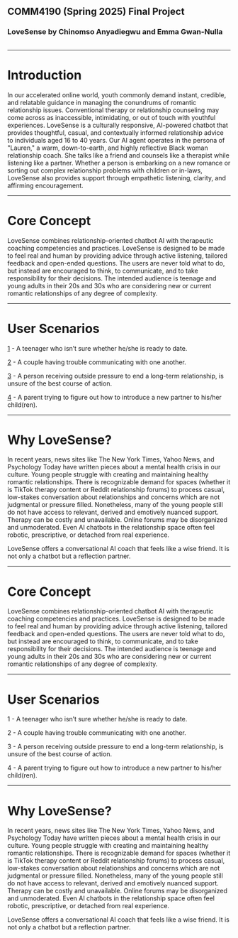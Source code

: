 ## COMM4190 (Spring 2025) Final Project


### LoveSense by Chinomso Anyadiegwu and Emma Gwan-Nulla

<img srg="images/lovesenselogo.png" width="300"/>

---

# Introduction

In our accelerated online world, youth commonly demand instant, credible, and relatable guidance in managing the conundrums of romantic relationship issues. Conventional therapy or relationship counseling may come across as inaccessible, intimidating, or out of touch with youthful experiences. LoveSense is a culturally responsive, AI-powered chatbot that provides thoughtful, casual, and contextually informed relationship advice to individuals aged 16 to 40 years. Our AI agent operates in the persona of "Lauren," a warm, down-to-earth, and highly reflective Black woman relationship coach. She talks like a friend and counsels like a therapist while listening like a partner. Whether a person is embarking on a new romance or sorting out complex relationship problems with children or in-laws, LoveSense also provides support through empathetic listening, clarity, and affirming encouragement. 


---

# Core Concept

LoveSense combines relationship-oriented chatbot AI with therapeutic coaching competencies and practices. LoveSense is designed to be made to feel real and human by providing advice through active listening, tailored feedback and open-ended questions. The users are never told what to do, but instead are encouraged to think, to communicate, and to take responsibility for their decisions. The intended audience is teenage and young adults in their 20s and 30s who are considering new or current romantic relationships of any degree of complexity.

---

# User Scenarios

[1](/04_userscenario1.ipynb) - A teenager who isn’t sure whether he/she is ready to date.

[2](/05_userscenario2.ipynb) - A couple having trouble communicating with one another.

[3](/06_userscenario3.ipynb) - A person receiving outside pressure to end a long-term relationship, is unsure of the best course of action.

[4](/07_userscenario4.ipynb) - A parent trying to figure out how to introduce a new partner to his/her child(ren).

---

# Why LoveSense?

In recent years, news sites like The New York Times, Yahoo News, and Psychology Today have written pieces about a mental health crisis in our culture. Young people struggle with creating and maintaining healthy romantic relationships. There is recognizable demand for spaces (whether it is TikTok therapy content or Reddit relationship forums) to process casual, low-stakes conversation about relationships and concerns which are not judgmental or pressure filled. Nonetheless, many of the young people still do not have access to relevant, derived and emotively nuanced support. Therapy can be costly and unavailable. Online forums may be disorganized and unmoderated. Even AI chatbots in the relationship space often feel robotic, prescriptive, or detached from real experience.

LoveSense offers a conversational AI coach that feels like a wise friend. It is not only a chatbot but a reflection partner.

---

# Core Concept

LoveSense combines relationship-oriented chatbot AI with therapeutic coaching competencies and practices. LoveSense is designed to be made to feel real and human by providing advice through active listening, tailored feedback and open-ended questions. The users are never told what to do, but instead are encouraged to think, to communicate, and to take responsibility for their decisions. The intended audience is teenage and young adults in their 20s and 30s who are considering new or current romantic relationships of any degree of complexity.

---

# User Scenarios

1 - A teenager who isn’t sure whether he/she is ready to date.

2 - A couple having trouble communicating with one another.

3 - A person receiving outside pressure to end a long-term relationship, is unsure of the best course of action.

4 - A parent trying to figure out how to introduce a new partner to his/her child(ren).

---

# Why LoveSense?

In recent years, news sites like The New York Times, Yahoo News, and Psychology Today have written pieces about a mental health crisis in our culture. Young people struggle with creating and maintaining healthy romantic relationships. There is recognizable demand for spaces (whether it is TikTok therapy content or Reddit relationship forums) to process casual, low-stakes conversation about relationships and concerns which are not judgmental or pressure filled. Nonetheless, many of the young people still do not have access to relevant, derived and emotively nuanced support. Therapy can be costly and unavailable. Online forums may be disorganized and unmoderated. Even AI chatbots in the relationship space often feel robotic, prescriptive, or detached from real experience.

LoveSense offers a conversational AI coach that feels like a wise friend. It is not only a chatbot but a reflection partner.